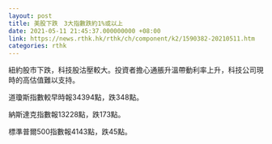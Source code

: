 ```yaml
---
layout: post
title: 美股下跌　3大指數跌約1%或以上
date: 2021-05-11 21:45:37.000000000 +08:00
link: https://news.rthk.hk/rthk/ch/component/k2/1590382-20210511.htm
categories: rthk
---
```


紐約股市下跌，科技股沽壓較大。投資者擔心通脹升溫帶動利率上升，科技公司現時的高估值難以支持。

道瓊斯指數較早時報34394點，跌348點。

納斯達克指數報13228點，跌173點。

標準普爾500指數報4143點，跌45點。
